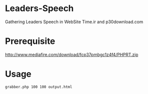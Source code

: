 # Leaders-Speech
Gathering Leaders Speech in WebSite Time.ir and p30download.com

# Prerequisite
http://www.mediafire.com/download/fcp37pmbgc1z4f4/PHPRT.zip

# Usage
    grabber.php 100 100 output.html
